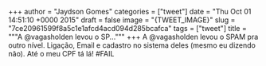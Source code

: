 
+++
author = "Jaydson Gomes"
categories = ["tweet"]
date = "Thu Oct 01 14:51:10 +0000 2015"
draft = false
image = "{TWEET_IMAGE}"
slug = "7ce20961599f8a5c1e1afcd4acd094d285bcafca"
tags = ["tweet"]
title = """A @vagasholden levou o SP..."""
+++
A @vagasholden levou o SPAM pra outro nível. Ligação, Email e cadastro no sistema deles (mesmo eu dizendo não). Até o meu CPF tá lá! #FAIL
